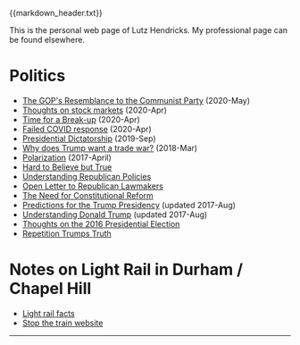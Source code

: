 {{markdown_header.txt}}

This is the personal web page of Lutz Hendricks. My professional page can be found elsewhere. 

# Politics #

* [The GOP's Resemblance to the Communist Party](gop_communists.html) (2020-May)
* [Thoughts on stock markets](stock_markets.html) (2020-Apr)
* [Time for a Break-up](breaking_up.html) (2020-Apr)
* [Failed COVID response](covid.html) (2020-Apr)
* [Presidential Dictatorship](presidential_dictatorship.html)  (2019-Sep)
* [Why does Trump want a trade war?](trade_war.html) (2018-Mar)
* [Polarization](polarization.html) (2017-April)
* [Hard to Believe but True](hard_to_believe.html)
* [Understanding Republican Policies](republican_strategy.html)
* [Open Letter to Republican Lawmakers](republican_letter.html)
* [The Need for Constitutional Reform](constitutional_reform.html)
* [Predictions for the Trump Presidency](trump_predictions.html) (updated 2017-Aug)
* [Understanding Donald Trump](what_trump_wants.html) (updated 2017-Aug)
* [Thoughts on the 2016 Presidential Election](trump_voters.html)
* [Repetition Trumps Truth](repetition_truth.html)

# Notes on Light Rail in Durham / Chapel Hill

* [Light rail facts](light_rail/rail.html)
* [Stop the train website](https://stopthetrain.org/)

---------
